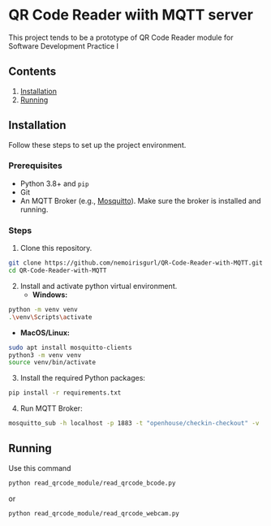# QR Code Reader wiith MQTT server
This project tends to be a prototype of QR Code Reader module for Software Development Practice I
## Contents
1. [Installation](#installation)
2. [Running](#running)
## Installation
Follow these steps to set up the project environment.

### Prerequisites
* Python 3.8+ and `pip`
* Git
* An MQTT Broker (e.g., [Mosquitto](https://mosquitto.org/download/)). Make sure the broker is installed and running.

### Steps
1. Clone this repository.
```bash
git clone https://github.com/nemoirisgurl/QR-Code-Reader-with-MQTT.git
cd QR-Code-Reader-with-MQTT
```
2. Install and activate python virtual environment.
   * **Windows:**
```bash
python -m venv venv
.\venv\Scripts\activate
```
   * **MacOS/Linux:**
```bash
sudo apt install mosquitto-clients 
python3 -m venv venv
source venv/bin/activate
```

3.  Install the required Python packages:
```bash
pip install -r requirements.txt
```

4. Run MQTT Broker:
```bash
mosquitto_sub -h localhost -p 1883 -t "openhouse/checkin-checkout" -v
```

## Running
Use this command
```bash
python read_qrcode_module/read_qrcode_bcode.py
```
or
```bash
python read_qrcode_module/read_qrcode_webcam.py
```
